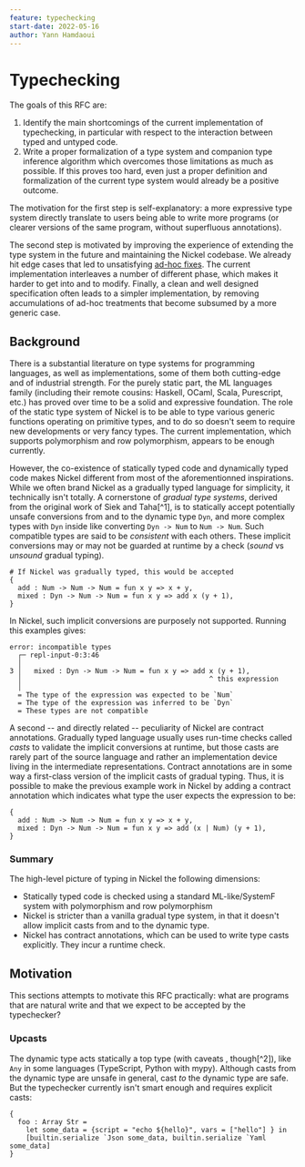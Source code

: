 ```yaml
---
feature: typechecking
start-date: 2022-05-16
author: Yann Hamdaoui
---
```


# Typechecking

The goals of this RFC are:

1. Identify the main shortcomings of the current implementation of typechecking,
   in particular with respect to the interaction between typed and untyped code.
2. Write a proper formalization of a type system and companion type inference
   algorithm which overcomes those limitations as much as possible. If this
   proves too hard, even just a proper definition and formalization of the
   current type system would already be a positive outcome.

The motivation for the first step is self-explanatory: a more expressive type
system directly translate to users being able to write more programs (or clearer
versions of the same program, without superfluous annotations).

The second step is motivated by improving the experience of extending the type
system in the future and maintaining the Nickel codebase. We already hit edge
cases that led to unsatisfying [ad-hoc
fixes](https://github.com/tweag/nickel/pull/586). The current implementation
interleaves a number of different phase, which makes it harder to get into and
to modify. Finally, a clean and well designed specification often leads to a
simpler implementation, by removing accumulations of ad-hoc treatments that
become subsumed by a more generic case.

## Background

There is a substantial literature on type systems for programming languages, as
well as implementations, some of them both cutting-edge and of industrial
strength. For the purely static part, the ML languages family (including their
remote cousins: Haskell, OCaml, Scala, Purescript, etc.) has proved over time to
be a solid and expressive foundation. The role of the static type system of
Nickel is to be able to type various generic functions operating on primitive
types, and to do so doesn't seem to require new developments or very fancy
types. The current implementation, which supports polymorphism and row
polymorphism, appears to be enough currently.

However, the co-existence of statically typed code and dynamically typed code
makes Nickel different from most of the aforementionned inspirations. While we
often brand Nickel as a gradually typed language for simplicity, it technically
isn't totally. A cornerstone of _gradual type systems_, derived from the
original work of Siek and Taha[^1], is to statically accept potentially unsafe
conversions from and to the dynamic type `Dyn`, and more complex types with
`Dyn` inside like converting `Dyn -> Num` to `Num -> Num`. Such compatible types
are said to be _consistent_ with each others. These implicit conversions may or
may not be guarded at runtime by a check (_sound_ vs _unsound_ gradual typing).

```nickel
# If Nickel was gradually typed, this would be accepted
{
  add : Num -> Num -> Num = fun x y => x + y,
  mixed : Dyn -> Num -> Num = fun x y => add x (y + 1),
}
```

In Nickel, such implicit conversions are purposely not supported. Running this
examples gives:

```text
error: incompatible types
  ┌─ repl-input-0:3:46
  │
3 │   mixed : Dyn -> Num -> Num = fun x y => add x (y + 1),
  │                                              ^ this expression
  │
  = The type of the expression was expected to be `Num`
  = The type of the expression was inferred to be `Dyn`
  = These types are not compatible
```

A second -- and directly related -- peculiarity of Nickel are contract
annotations. Gradually typed language usually uses run-time checks called
_casts_ to validate the implicit conversions at runtime, but those casts are
rarely part of the source language and rather an implementation device living in
the intermediate representations. Contract annotations are in some way a
first-class version of the implicit casts of gradual typing. Thus, it is
possible to make the previous example work in Nickel by adding a contract
annotation which indicates what type the user expects the expression to be:

```nickel
{
  add : Num -> Num -> Num = fun x y => x + y,
  mixed : Dyn -> Num -> Num = fun x y => add (x | Num) (y + 1),
}
```

### Summary

The high-level picture of typing in Nickel the following dimensions:

- Statically typed code is checked using a standard ML-like/SystemF system with
  polymorphism and row polymorphism
- Nickel is stricter than a vanilla gradual type system, in that it doesn't
  allow implicit casts from and to the dynamic type.
- Nickel has contract annotations, which can be used to write type casts
  explicitly. They incur a runtime check.

## Motivation

This sections attempts to motivate this RFC practically: what are programs that
are natural write and that we expect to be accepted by the typechecker?

### Upcasts

The dynamic type acts statically a top type (with caveats , though[^2]), like
`Any` in some languages (TypeScript, Python with mypy). Although casts from the
dynamic type are unsafe in general, cast _to_ the dynamic type are safe. But the
typechecker currently isn't smart enough and requires explicit casts:

```nickel
{
  foo : Array Str =
    let some_data = {script = "echo ${hello}", vars = ["hello"] } in
    [builtin.serialize `Json some_data, builtin.serialize `Yaml some_data]
}
```
